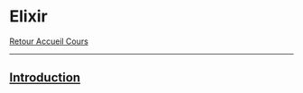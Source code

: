 # Elixir
[Retour Accueil Cours](https://mcheungsen.github.io/cours/ "Cours")

---

## [Introduction](elixir-1.md)